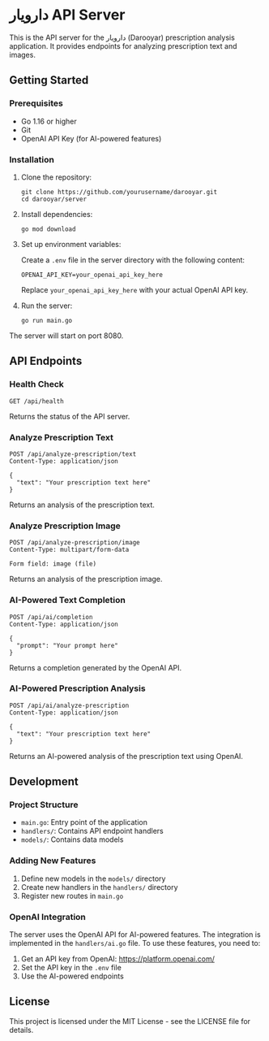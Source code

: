 # دارویار API Server

This is the API server for the دارویار (Darooyar) prescription analysis application. It provides endpoints for analyzing prescription text and images.

## Getting Started

### Prerequisites

- Go 1.16 or higher
- Git
- OpenAI API Key (for AI-powered features)

### Installation

1. Clone the repository:

   ```
   git clone https://github.com/yourusername/darooyar.git
   cd darooyar/server
   ```

2. Install dependencies:

   ```
   go mod download
   ```

3. Set up environment variables:

   Create a `.env` file in the server directory with the following content:

   ```
   OPENAI_API_KEY=your_openai_api_key_here
   ```

   Replace `your_openai_api_key_here` with your actual OpenAI API key.

4. Run the server:
   ```
   go run main.go
   ```

The server will start on port 8080.

## API Endpoints

### Health Check

```
GET /api/health
```

Returns the status of the API server.

### Analyze Prescription Text

```
POST /api/analyze-prescription/text
Content-Type: application/json

{
  "text": "Your prescription text here"
}
```

Returns an analysis of the prescription text.

### Analyze Prescription Image

```
POST /api/analyze-prescription/image
Content-Type: multipart/form-data

Form field: image (file)
```

Returns an analysis of the prescription image.

### AI-Powered Text Completion

```
POST /api/ai/completion
Content-Type: application/json

{
  "prompt": "Your prompt here"
}
```

Returns a completion generated by the OpenAI API.

### AI-Powered Prescription Analysis

```
POST /api/ai/analyze-prescription
Content-Type: application/json

{
  "text": "Your prescription text here"
}
```

Returns an AI-powered analysis of the prescription text using OpenAI.

## Development

### Project Structure

- `main.go`: Entry point of the application
- `handlers/`: Contains API endpoint handlers
- `models/`: Contains data models

### Adding New Features

1. Define new models in the `models/` directory
2. Create new handlers in the `handlers/` directory
3. Register new routes in `main.go`

### OpenAI Integration

The server uses the OpenAI API for AI-powered features. The integration is implemented in the `handlers/ai.go` file. To use these features, you need to:

1. Get an API key from OpenAI: https://platform.openai.com/
2. Set the API key in the `.env` file
3. Use the AI-powered endpoints

## License

This project is licensed under the MIT License - see the LICENSE file for details.
